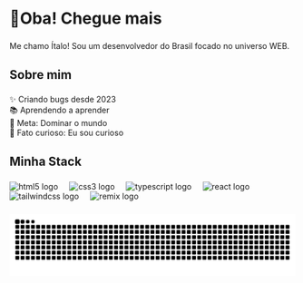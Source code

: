<h1 align="left">👋Oba! Chegue mais</h1>

###

<p align="left">Me chamo Ítalo! Sou um desenvolvedor do Brasil focado no universo WEB.</p>

###

<h2 align="left">Sobre mim</h2>

###

<p align="left">✨ Criando bugs desde 2023<br>📚 Aprendendo a aprender<br>🎯 Meta: Dominar o mundo<br>🎲 Fato curioso: Eu sou curioso</p>

###

<h2 align="left">Minha Stack</h2>

###

<div align="left">
  <img src="https://cdn.jsdelivr.net/gh/devicons/devicon/icons/html5/html5-original.svg" height="40" alt="html5 logo"  />
  <img width="12" />
  <img src="https://cdn.jsdelivr.net/gh/devicons/devicon/icons/css3/css3-original.svg" height="40" alt="css3 logo"  />
  <img width="12" />
  <img src="https://cdn.jsdelivr.net/gh/devicons/devicon/icons/typescript/typescript-original.svg" height="40" alt="typescript logo"  />
  <img width="12" />
  <img src="https://cdn.jsdelivr.net/gh/devicons/devicon/icons/react/react-original.svg" height="40" alt="react logo"  />
  <img width="12" />
  <img src="https://skillicons.dev/icons?i=tailwind" height="40" alt="tailwindcss logo"  />
  <img width="12" />
  <img src="https://skillicons.dev/icons?i=remix" height="40" alt="remix logo"  />
</div>

###

<img src="https://raw.githubusercontent.com/ItaloBrazucaDeveloper/ItaloBrazucaDeveloper/output/snake.svg" alt="Snake animation" />

###
